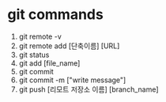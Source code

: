 # git commands

1. git remote -v 
2. git remote add [단축이름] [URL]
3. git status
4. git add [file_name]
5. git commit 
6. git commit -m ["write message"]
7. git push [리모트 저장소 이름] [branch_name]

